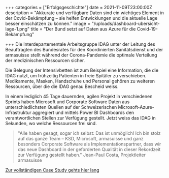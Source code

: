 +++
categories = ["Erfolgsgeschichte"]
date = 2021-11-09T23:00:00Z
description = "Akkurate und verfügbare Daten sind ein wichtiges Element in der Covid-Bekämpfung – sie helfen Entwicklungen und die aktuelle Lage besser einschätzen zu können."
image = "/uploads/dashboard-ubersicht-lage-1.png"
title = "Der Bund setzt auf Daten aus Azure für die Covid-19-Bekämpfung"

+++
Die Interdepartementale Arbeitsgruppe IDAG unter der Leitung des Beauftragten des Bundesrates für den Koordinierten Sanitätsdienst und der armasuisse stellt während der Corona-Pandemie die optimale Verteilung der medizinischen Ressourcen sicher. 

Die Belegung der Intensivbetten ist zum Beispiel eine Information, die die IDAG nutzt, um frühzeitig Patienten in freie Spitäler zu verschieben. Medikamente, Masken, Handschuhe und Personal gehören zu weiteren Ressourcen, über die die IDAG genau Bescheid weiss. 

In einem lediglich 45 Tage dauernden, agilen Projekt in verschiedenen Sprints haben Microsoft und Corporate Software Daten aus unterschiedlichsten Quellen auf der Schweizerischen Microsoft-Azure-Infrastruktur aggregiert und mittels Power BI Dashboards den verantwortlichen Stellen zur Verfügung gestellt. Jetzt weiss das IDAG in Sekunden, wo welche Ressourcen frei sind.

> "Alle haben gesagt, sogar ich selbst: Das ist unmöglich! Ich bin stolz auf das ganze Team – KSD, Microsoft, armasuisse und ganz besonders Corporate Software als Implementationspartner, dass wir das neue Dashboard in der geforderten Qualität in dieser Rekordzeit zur Verfügung gestellt haben." Jean-Paul Costa, Projektleiter armasuisse

[Zur vollständigen Case Study gehts hier lang](https://www.corporatesoftware.ch/success/mit-cloud-daten-gegen-die-pandemie-eine-case-study-zu-moderner-landesverteidigung/ "Link zur Case Study")